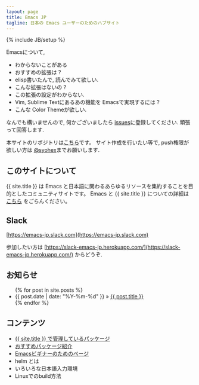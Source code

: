 ```yaml
---
layout: page
title: Emacs JP
tagline: 日本の Emacs ユーザーのためのハブサイト
---
```

{% include JB/setup %}

Emacsについて,

* わからないことがある
* おすすめの拡張は ?
* elisp書いたんで, 読んでみて欲しい.
* こんな拡張はないの ?
* この拡張の設定がわからない.
* Vim, Sublime Textにあるあの機能を Emacsで実現するには ?
* こんな Color Themeが欲しい.

なんでも構いませんので, 何かございましたら [issues](https://github.com/emacs-jp/issues/issues)に登録してください. 頑張って回答します.

本サイトのリポジトリは[こちら](https://github.com/emacs-jp/emacs-jp.github.com)です。
サイト作成を行いたい等で, push権限が欲しい方は [@syohex](https://twitter.com/syohex/)までお願いします.

## このサイトについて
{{ site.title }} は Emacs と日本語に関わるあらゆるリソースを集約することを目的としたコミュニティサイトです。
Emacs と {{ site.title }} についての詳細は [こちら](./about.html) をごらんください。

## Slack

[https://emacs-jp.slack.com](https://emacs-jp.slack.com)

参加したい方は [https://slack-emacs-jp.herokuapp.com/](https://slack-emacs-jp.herokuapp.com/) からどうぞ.

## お知らせ

<ul class="posts">
  {% for post in site.posts %}
    <li><span>{{ post.date | date: "%Y-%m-%d" }}</span> &raquo; <a href="{{ BASE_PATH }}{{ post.url }}">{{ post.title }}</a></li>
  {% endfor %}
</ul>

## コンテンツ

* [{{ site.title }} で管理しているパッケージ](/maintenances/)
* [おすすめパッケージ紹介](/packages/)
* [Emacsビギナーのためのページ](/beginner.html)
* helm とは
* いろいろな日本語入力環境
* Linuxでのbuild方法

